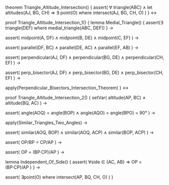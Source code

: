 theorem Triangle_Altitude_Intersection() {
  assert(
    ∀ triangle(ABC) ∧ 
    let altitudes(AJ, BG, CH) ⇒
    ∃ point(O) where intersect(AJ, BG, CH, O)
  )
} ↔

proof Triangle_Altitude_Intersection_1() {
  lemma Medial_Triangle() {
    assert(∃ triangle(DEF) where medial_triangle(ABC, DEF))
  } →
  
  assert(
    midpoint(A, DF) ∧
    midpoint(B, DE) ∧
    midpoint(C, EF)
  ) →
  
  assert(
    parallel(DF, BC) ∧
    parallel(DE, AC) ∧
    parallel(EF, AB)
  ) →
  
  assert(
    perpendicular(AJ, DF) ∧
    perpendicular(BG, DE) ∧
    perpendicular(CH, EF)
  ) →
  
  assert(
    perp_bisector(AJ, DF) ∧
    perp_bisector(BG, DE) ∧
    perp_bisector(CH, EF)
  ) →
  
  apply(Perpendicular_Bisectors_Intersection_Theorem)
} ↔

proof Triangle_Altitude_Intersection_2() {
  setVar(
    altitude(AP, BC) ∧
    altitude(BQ, AC)
  ) →
  
  assert(
    angle(AOQ) = angle(BOP) ∧
    angle(AQO) = angle(BPO) = 90°
  ) →
  
  apply(Similar_Triangles_Two_Angles) →
  
  assert(
    similar(AOQ, BOP) ∧
    similar(AOQ, ACP) ∧
    similar(BOP, ACP)
  ) →
  
  assert(
    OP/BP = CP/AP
  ) →
  
  assert(
    OP = (BP·CP)/AP
  ) →
  
  lemma Independent_Of_Side() {
    assert(
      ∀side ∈ {AC, AB} ⇒
      OP = (BP·CP)/AP
    )
  } →
  
  assert(
    ∃point(O) where intersect(AP, BQ, CH, O)
  )
}